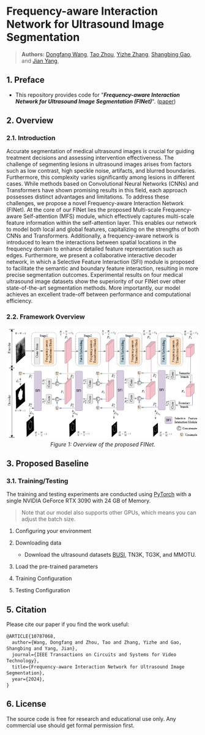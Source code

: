 # Frequency-aware Interaction Network for Ultrasound Image Segmentation

> **Authors:**
> [Dongfang Wang](),
> [Tao Zhou](https://taozh2017.github.io/),
> [Yizhe Zhang](https://yizhezhang.com/), 
> [Shangbing Gao](), and 
> [Jian Yang](https://scholar.google.com/citations?user=6CIDtZQAAAAJ&hl=en), 

## 1. Preface

- This repository provides code for "_**Frequency-aware Interaction Network for Ultrasound Image Segmentation (FINet)**_". 
([paper](https://ieeexplore.ieee.org/document/10787068))

## 2. Overview

### 2.1. Introduction

Accurate segmentation of medical ultrasound images is crucial for guiding treatment decisions and assessing intervention effectiveness. The challenge of segmenting lesions in ultrasound images arises from factors such as low contrast, high speckle noise, artifacts, and blurred boundaries. Furthermore, this complexity varies significantly among lesions in different cases. While methods based on Convolutional Neural Networks (CNNs) and Transformers have shown promising results in this field, each approach possesses distinct advantages and limitations. To address these challenges, we propose a novel Frequency-aware Interaction Network (FINet). At the core of our FINet lies the proposed Multi-scale Frequency-aware Self-attention (MFS) module, which effectively captures multi-scale feature information within the self-attention layer. This enables our network to model both local and global features, capitalizing on the strengths of both CNNs and Transformers. Additionally, a frequency-aware network is introduced to learn the interactions between spatial locations in the frequency domain to enhance detailed feature representation such as edges. Furthermore, we present a collaborative interactive decoder network, in which a Selective Feature Interaction (SFI) module is proposed to facilitate the semantic and boundary feature interaction, resulting in more precise segmentation outcomes. Experimental results on four medical ultrasound image datasets show the superiority of our FINet over other state-of-the-art segmentation methods. More importantly, our model achieves an excellent trade-off between performance and computational efficiency.

### 2.2. Framework Overview

<p align="center">
    <img src="framework.png"/> <br />
    <em> 
    Figure 1: Overview of the proposed FINet.
    </em>
</p>

## 3. Proposed Baseline

### 3.1. Training/Testing

The training and testing experiments are conducted using [PyTorch](https://github.com/pytorch/pytorch) with 
a single NVIDIA GeForce RTX 3090 with 24 GB of Memory.

> Note that our model also supports other GPUs, which means you can adjust the batch size.

1. Configuring your environment

2. Downloading data
   - Download the ultrasound datasets [BUSI](https://scholar.cu.edu.eg/?q=afahmy/pages/dataset), TN3K, TG3K, and MMOTU.
4. Load the pre-trained parameters
5. Training Configuration
6. Testing Configuration

## 5. Citation
Please cite our paper if you find the work useful: 

    @ARTICLE{10787068,
      author={Wang, Dongfang and Zhou, Tao and Zhang, Yizhe and Gao, Shangbing and Yang, Jian},
      journal={IEEE Transactions on Circuits and Systems for Video Technology}, 
      title={Frequency-aware Interaction Network for Ultrasound Image Segmentation}, 
      year={2024},
    }




## 6. License

The source code is free for research and educational use only. Any commercial use should get formal permission first.
